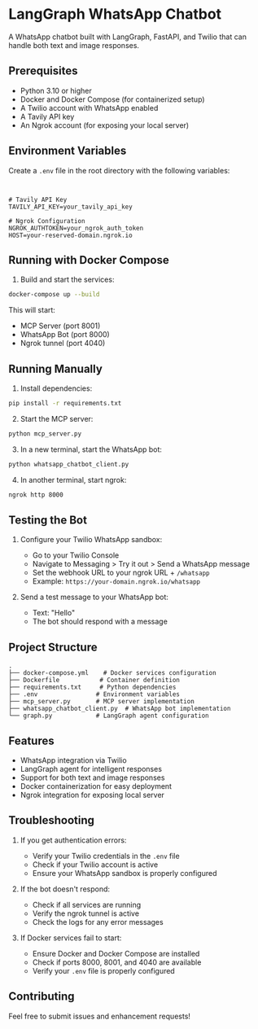 # LangGraph WhatsApp Chatbot

A WhatsApp chatbot built with LangGraph, FastAPI, and Twilio that can handle both text and image responses.

## Prerequisites

- Python 3.10 or higher
- Docker and Docker Compose (for containerized setup)
- A Twilio account with WhatsApp enabled
- A Tavily API key
- An Ngrok account (for exposing your local server)

## Environment Variables

Create a `.env` file in the root directory with the following variables:

```env


# Tavily API Key
TAVILY_API_KEY=your_tavily_api_key

# Ngrok Configuration
NGROK_AUTHTOKEN=your_ngrok_auth_token
HOST=your-reserved-domain.ngrok.io
```

## Running with Docker Compose

1. Build and start the services:
```bash
docker-compose up --build
```

This will start:
- MCP Server (port 8001)
- WhatsApp Bot (port 8000)
- Ngrok tunnel (port 4040)

## Running Manually

1. Install dependencies:
```bash
pip install -r requirements.txt
```

2. Start the MCP server:
```bash
python mcp_server.py
```

3. In a new terminal, start the WhatsApp bot:
```bash
python whatsapp_chatbot_client.py
```

4. In another terminal, start ngrok:
```bash
ngrok http 8000
```

## Testing the Bot

1. Configure your Twilio WhatsApp sandbox:
   - Go to your Twilio Console
   - Navigate to Messaging > Try it out > Send a WhatsApp message
   - Set the webhook URL to your ngrok URL + `/whatsapp`
   - Example: `https://your-domain.ngrok.io/whatsapp`

2. Send a test message to your WhatsApp bot:
   - Text: "Hello"
   - The bot should respond with a message

## Project Structure

```
.
├── docker-compose.yml    # Docker services configuration
├── Dockerfile           # Container definition
├── requirements.txt     # Python dependencies
├── .env                # Environment variables
├── mcp_server.py       # MCP server implementation
├── whatsapp_chatbot_client.py  # WhatsApp bot implementation
└── graph.py            # LangGraph agent configuration
```

## Features

- WhatsApp integration via Twilio
- LangGraph agent for intelligent responses
- Support for both text and image responses
- Docker containerization for easy deployment
- Ngrok integration for exposing local server

## Troubleshooting

1. If you get authentication errors:
   - Verify your Twilio credentials in the `.env` file
   - Check if your Twilio account is active
   - Ensure your WhatsApp sandbox is properly configured

2. If the bot doesn't respond:
   - Check if all services are running
   - Verify the ngrok tunnel is active
   - Check the logs for any error messages

3. If Docker services fail to start:
   - Ensure Docker and Docker Compose are installed
   - Check if ports 8000, 8001, and 4040 are available
   - Verify your `.env` file is properly configured

## Contributing

Feel free to submit issues and enhancement requests!
